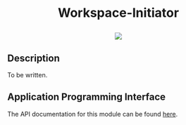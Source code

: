 # <p align="center">Workspace-Initiator</p>
<p align="center">
    <img src="https://img.shields.io/badge/Plugin_Version-0.1.0-blue.svg?longCache=true&style=flat-square"/>
</p>

## Description
To be written.

## Application Programming Interface
The API documentation for this module can be found
[here](https://embeddedmontiarc.github.io/Elysium/plugins/workspace-initiator/docs).